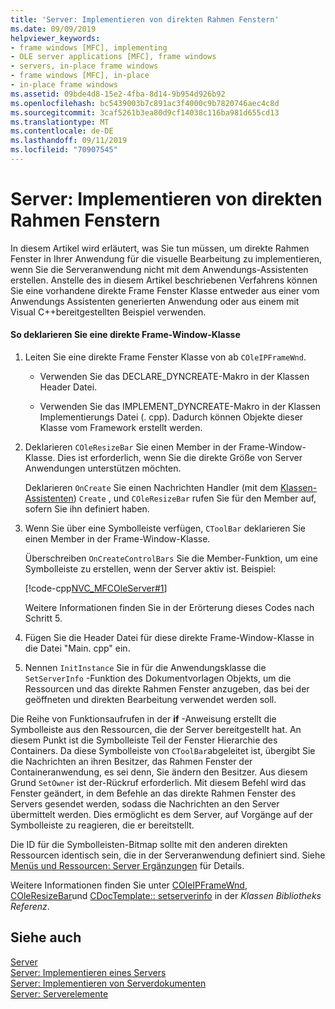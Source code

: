```yaml
---
title: 'Server: Implementieren von direkten Rahmen Fenstern'
ms.date: 09/09/2019
helpviewer_keywords:
- frame windows [MFC], implementing
- OLE server applications [MFC], frame windows
- servers, in-place frame windows
- frame windows [MFC], in-place
- in-place frame windows
ms.assetid: 09bde4d8-15e2-4fba-8d14-9b954d926b92
ms.openlocfilehash: bc5439003b7c891ac3f4000c9b7820746aec4c8d
ms.sourcegitcommit: 3caf5261b3ea80d9cf14038c116ba981d655cd13
ms.translationtype: MT
ms.contentlocale: de-DE
ms.lasthandoff: 09/11/2019
ms.locfileid: "70907545"
---
```

# <a name="servers-implementing-in-place-frame-windows"></a>Server: Implementieren von direkten Rahmen Fenstern

In diesem Artikel wird erläutert, was Sie tun müssen, um direkte Rahmen Fenster in Ihrer Anwendung für die visuelle Bearbeitung zu implementieren, wenn Sie die Serveranwendung nicht mit dem Anwendungs-Assistenten erstellen. Anstelle des in diesem Artikel beschriebenen Verfahrens können Sie eine vorhandene direkte Frame Fenster Klasse entweder aus einer vom Anwendungs Assistenten generierten Anwendung oder aus einem mit Visual C++bereitgestellten Beispiel verwenden.

#### <a name="to-declare-an-in-place-frame-window-class"></a>So deklarieren Sie eine direkte Frame-Window-Klasse

1. Leiten Sie eine direkte Frame Fenster Klasse von ab `COleIPFrameWnd`.

   - Verwenden Sie das DECLARE_DYNCREATE-Makro in der Klassen Header Datei.

   - Verwenden Sie das IMPLEMENT_DYNCREATE-Makro in der Klassen Implementierungs Datei (. cpp). Dadurch können Objekte dieser Klasse vom Framework erstellt werden.

1. Deklarieren `COleResizeBar` Sie einen Member in der Frame-Window-Klasse. Dies ist erforderlich, wenn Sie die direkte Größe von Server Anwendungen unterstützen möchten.

   Deklarieren `OnCreate` Sie einen Nachrichten Handler (mit dem [Klassen-Assistenten](reference/mfc-class-wizard.md)) `Create` , und `COleResizeBar` rufen Sie für den Member auf, sofern Sie ihn definiert haben.

1. Wenn Sie über eine Symbolleiste verfügen, `CToolBar` deklarieren Sie einen Member in der Frame-Window-Klasse.

   Überschreiben `OnCreateControlBars` Sie die Member-Funktion, um eine Symbolleiste zu erstellen, wenn der Server aktiv ist. Beispiel:

   [!code-cpp[NVC_MFCOleServer#1](../mfc/codesnippet/cpp/servers-implementing-in-place-frame-windows_1.cpp)]

   Weitere Informationen finden Sie in der Erörterung dieses Codes nach Schritt 5.

1. Fügen Sie die Header Datei für diese direkte Frame-Window-Klasse in die Datei "Main. cpp" ein.

1. Nennen `InitInstance` Sie in für die Anwendungsklasse die `SetServerInfo` -Funktion des Dokumentvorlagen Objekts, um die Ressourcen und das direkte Rahmen Fenster anzugeben, das bei der geöffneten und direkten Bearbeitung verwendet werden soll.

Die Reihe von Funktionsaufrufen in der **if** -Anweisung erstellt die Symbolleiste aus den Ressourcen, die der Server bereitgestellt hat. An diesem Punkt ist die Symbolleiste Teil der Fenster Hierarchie des Containers. Da diese Symbolleiste von `CToolBar`abgeleitet ist, übergibt Sie die Nachrichten an ihren Besitzer, das Rahmen Fenster der Containeranwendung, es sei denn, Sie ändern den Besitzer. Aus diesem Grund `SetOwner` ist der-Rückruf erforderlich. Mit diesem Befehl wird das Fenster geändert, in dem Befehle an das direkte Rahmen Fenster des Servers gesendet werden, sodass die Nachrichten an den Server übermittelt werden. Dies ermöglicht es dem Server, auf Vorgänge auf der Symbolleiste zu reagieren, die er bereitstellt.

Die ID für die Symbolleisten-Bitmap sollte mit den anderen direkten Ressourcen identisch sein, die in der Serveranwendung definiert sind. Siehe [Menüs und Ressourcen: Server Ergänzungen](../mfc/menus-and-resources-server-additions.md) für Details.

Weitere Informationen finden Sie unter [COleIPFrameWnd](../mfc/reference/coleipframewnd-class.md), [COleResizeBar](../mfc/reference/coleresizebar-class.md)und [CDocTemplate:: setserverinfo](../mfc/reference/cdoctemplate-class.md#setserverinfo) in der *Klassen Bibliotheks Referenz*.

## <a name="see-also"></a>Siehe auch

[Server](../mfc/servers.md)<br/>
[Server: Implementieren eines Servers](../mfc/servers-implementing-a-server.md)<br/>
[Server: Implementieren von Serverdokumenten](../mfc/servers-implementing-server-documents.md)<br/>
[Server: Serverelemente](../mfc/servers-server-items.md)
